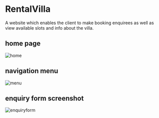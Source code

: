 # RentalVilla
A website which enables the client to make booking enquirees as well as view available slots and info about the villa.
## home page
![home](https://user-images.githubusercontent.com/43136483/57562668-a1e0f100-738c-11e9-850a-91f4ca65494b.png)
## navigation menu

![menu](https://user-images.githubusercontent.com/43136483/57562669-a7d6d200-738c-11e9-9166-8359d85fc26f.png)

## enquiry form screenshot
![enquiryform](https://user-images.githubusercontent.com/43136483/57562540-9c36db80-738b-11e9-8593-7b3cb096afdd.png)
